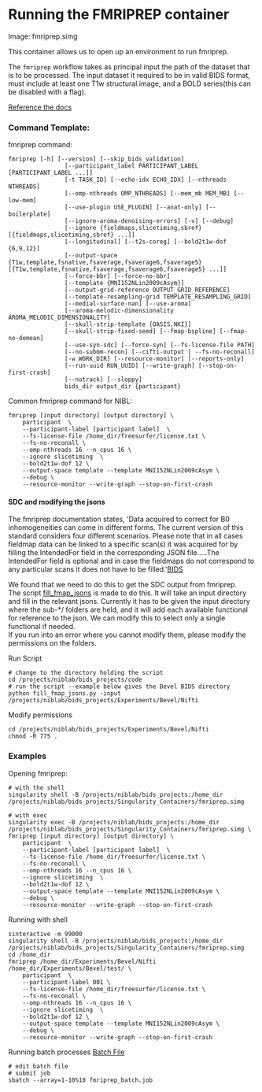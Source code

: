 # Running the FMRIPREP container
Image: fmriprep.simg

This container allows us to open up an environment to run fmriprep.  
  
The `fmriprep` workflow takes as principal input the path of the dataset that is to be processed. The input dataset it required to be in valid BIDS format, must include at least one T1w structural image, and a BOLD series(this can be disabled with a flag). 

[Reference the docs](https://fmriprep.readthedocs.io/en/stable/usage.html)
### Command Template: <br>
fmriprep command: 
```
fmriprep [-h] [--version] [--skip_bids_validation]
                [--participant_label PARTICIPANT_LABEL [PARTICIPANT_LABEL ...]]
                [-t TASK_ID] [--echo-idx ECHO_IDX] [--nthreads NTHREADS]
                [--omp-nthreads OMP_NTHREADS] [--mem_mb MEM_MB] [--low-mem]
                [--use-plugin USE_PLUGIN] [--anat-only] [--boilerplate]
                [--ignore-aroma-denoising-errors] [-v] [--debug]
                [--ignore {fieldmaps,slicetiming,sbref} [{fieldmaps,slicetiming,sbref} ...]]
                [--longitudinal] [--t2s-coreg] [--bold2t1w-dof {6,9,12}]
                [--output-space {T1w,template,fsnative,fsaverage,fsaverage6,fsaverage5} [{T1w,template,fsnative,fsaverage,fsaverage6,fsaverage5} ...]]
                [--force-bbr] [--force-no-bbr]
                [--template {MNI152NLin2009cAsym}]
                [--output-grid-reference OUTPUT_GRID_REFERENCE]
                [--template-resampling-grid TEMPLATE_RESAMPLING_GRID]
                [--medial-surface-nan] [--use-aroma]
                [--aroma-melodic-dimensionality AROMA_MELODIC_DIMENSIONALITY]
                [--skull-strip-template {OASIS,NKI}]
                [--skull-strip-fixed-seed] [--fmap-bspline] [--fmap-no-demean]
                [--use-syn-sdc] [--force-syn] [--fs-license-file PATH]
                [--no-submm-recon] [--cifti-output | --fs-no-reconall]
                [-w WORK_DIR] [--resource-monitor] [--reports-only]
                [--run-uuid RUN_UUID] [--write-graph] [--stop-on-first-crash]
                [--notrack] [--sloppy]
                bids_dir output_dir {participant}
```
Common fmriprep command for NIBL:
```
fmriprep [input directory] [output directory] \
    participant  \
    --participant-label [participant label]  \
    --fs-license-file /home_dir/freesurfer/license.txt \
    --fs-no-reconall \
    --omp-nthreads 16 --n_cpus 16 \
    --ignore slicetiming  \
    --bold2t1w-dof 12 \
    --output-space template --template MNI152NLin2009cAsym \
    --debug \
    --resource-monitor --write-graph --stop-on-first-crash 
```

#### SDC and modifying the jsons 
The fmriprep documentation states, 'Data acquired to correct for B0 inhomogeneities can come in different forms. The current version of this standard considers four different scenarios. Please note that in all cases fieldmap data can be linked to a specific scan(s) it was acquired for by filling the IntendedFor field in the corresponding JSON file.....The IntendedFor field is optional and in case the fieldmaps do not correspond to any particular scans it does not have to be filled.'[BIDS](https://bids.neuroimaging.io/bids_spec.pdf)  
  
We found that we need to do this to get the SDC output from fmriprep.  
The script [fill_fmap_jsons](https://github.com/niblunc/NIBL/blob/master/TheBrainPipeline/fmriprep/fill_fmap_jsons.py) is made to do this. It will take an input directory and fill in the relevant jsons. Currently it has to be given the input directory where the sub-*/ folders are held, and it will add each available functional for reference to the json. We can modify this to select only a single functional if needed.  
If you run into an error where you cannot modify them, please modify the permissions on the folders.  
  
Run Script
```
# change to the directory holding the script
cd /projects/niblab/bids_projects/code
# run the script --example below gives the Bevel BIDS directory
python fill_fmap_jsons.py -input /projects/niblab/bids_projects/Experiments/Bevel/Nifti
```  
Modify permissions
```
cd /projects/niblab/bids_projects/Experiments/Bevel/Nifti
chmod -R 775 .
```


### Examples

Opening fmriprep:
```
# with the shell
singularity shell -B /projects/niblab/bids_projects:/home_dir /projects/niblab/bids_projects/Singularity_Containers/fmriprep.simg  

# with exec
singularity exec -B /projects/niblab/bids_projects:/home_dir /projects/niblab/bids_projects/Singularity_Containers/fmriprep.simg \
fmriprep [input directory] [output directory] \
    participant  \
    --participant-label [participant label]  \
    --fs-license-file /home_dir/freesurfer/license.txt \
    --fs-no-reconall \
    --omp-nthreads 16 --n_cpus 16 \
    --ignore slicetiming  \
    --bold2t1w-dof 12 \
    --output-space template --template MNI152NLin2009cAsym \
    --debug \
    --resource-monitor --write-graph --stop-on-first-crash 

```

Running with shell  
```
sinteractive -m 99000
singularity shell -B /projects/niblab/bids_projects:/home_dir /projects/niblab/bids_projects/Singularity_Containers/fmriprep.simg  
cd /home_dir 
fmriprep /home_dir/Experiments/Bevel/Nifti /home_dir/Experiments/Bevel/test/ \
    participant  \
    --participant-label 001 \
    --fs-license-file /home_dir/freesurfer/license.txt \
    --fs-no-reconall \
    --omp-nthreads 16 --n_cpus 16 \
    --ignore slicetiming  \
    --bold2t1w-dof 12 \
    --output-space template --template MNI152NLin2009cAsym \
    --debug \
    --resource-monitor --write-graph --stop-on-first-crash 
```

Running batch processes
[Batch File](https://github.com/niblunc/NIBL/blob/master/TheBrainPipeline/fmriprep/fmriprep_batch.job)
```
# edit batch file
# submit job
sbatch --array=1-10%10 fmriprep_batch.job
```
